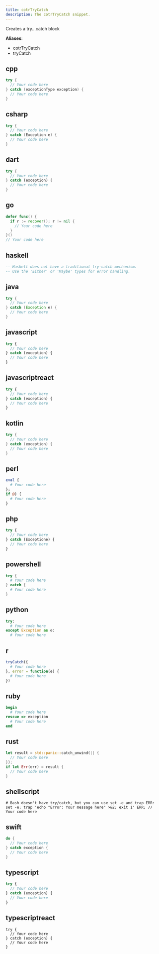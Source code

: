 ```yaml
---
title: cotrTryCatch
description: The cotrTryCatch snippet.
---
```


Creates a try...catch block

**Aliases**:
- cotrTryCatch
- tryCatch

## cpp
```cpp
try {
  // Your code here
} catch (exceptionType exception) {
  // Your code here
}
```

## csharp
```csharp
try {
  // Your code here
} catch (Exception e) {
  // Your code here
}
```

## dart
```dart
try {
  // Your code here
} catch (exception) {
  // Your code here
}
```

## go
```go
defer func() {
  if r := recover(); r != nil {
    // Your code here
  }
}()
// Your code here
```

## haskell
```haskell
-- Haskell does not have a traditional try-catch mechanism.
-- Use the 'Either' or 'Maybe' types for error handling.
```

## java
```java
try {
  // Your code here
} catch (Exception e) {
  // Your code here
}
```

## javascript
```javascript
try {
  // Your code here
} catch (exception) {
  // Your code here
}
```

## javascriptreact
```javascriptreact
try {
  // Your code here
} catch (exception) {
  // Your code here
}
```

## kotlin
```kotlin
try {
  // Your code here
} catch (exception) {
  // Your code here
}
```

## perl
```perl
eval {
  # Your code here
};
if @) {
  # Your code here
}
```

## php
```php
try {
  // Your code here
} catch (Exceptione) {
  // Your code here
}
```

## powershell
```powershell
try {
  # Your code here
} catch {
  # Your code here
}
```

## python
```python
try:
  # Your code here
except Exception as e:
  # Your code here
```

## r
```r
tryCatch({
  # Your code here
}, error = function(e) {
  # Your code here
})
```

## ruby
```ruby
begin
  # Your code here
rescue => exception
  # Your code here
end
```

## rust
```rust
let result = std::panic::catch_unwind(|| {
  // Your code here
});
if let Err(err) = result {
  // Your code here
}
```

## shellscript
```shellscript
# Bash doesn't have try/catch, but you can use set -e and trap ERR:
set -e; trap 'echo "Error: Your message here" >&2; exit 1' ERR; // Your code here
```

## swift
```swift
do {
  // Your code here
} catch exception {
  // Your code here
}
```

## typescript
```typescript
try {
  // Your code here
} catch (exception) {
  // Your code here
}
```

## typescriptreact
```typescriptreact
try {
  // Your code here
} catch (exception) {
  // Your code here
}
```

